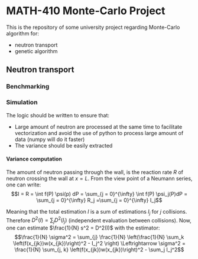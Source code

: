 # MATH-410 Monte-Carlo Project
This is the repository of some university project regarding Monte-Carlo algorithm for:
- neutron transport
- genetic algorithm

## Neutron transport

### Benchmarking


### Simulation
The logic should be written to ensure that:
- Large amount of neutron are processed at the same time to facilitate vectorization and avoid the use of python
to process large amount of data (numpy will do it faster)
- The variance should be easily extracted

#### Variance computation
The amount of neutron passing through the wall, is the reaction rate $R$ of neutron crossing the wall at $x=L$. 
From the view point of a Neumann series, one can write:
$$I = R = \int f(P) \psi(p) dP = \sum_{j = 0}^{\infty} \int f(P) \psi_j(P)dP 
= \sum_{j = 0}^{\infty} R_j =\sum_{j = 0}^{\infty} I_j$$

Meaning that the total estimation $I$ is a sum of estimations $I_j$ for $j$ collisions. Therefore 
$D^2(I) = \sum_j D^2(I_j)$ (independent evaluation between collisions). Now, one can estimate $\frac{1}{N} s^2 = D^2(I)$
with the estimator:
$$\frac{1}{N} \sigma^2  =
\sum_{j} \frac{1}{N} \left(\frac{1}{N} \sum_k \left(f(x_{jk})w(x_{jk})\right)^2 - I_j^2 \right)
\Leftrightarrow \sigma^2 = \frac{1}{N} \sum_{j, k} \left(f(x_{jk})w(x_{jk})\right)^2 - \sum_j I_j^2$$